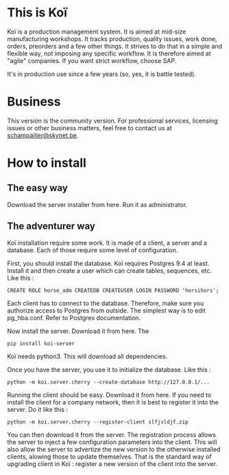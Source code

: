This is Koï
===========

Koï is a production management system. It is aimed at mid-size manufacturing workshops.
It tracks production, quality issues, work done, orders, preorders and a few other things.
It strives to do that in a simple and flexible way, not imposing any specific workflow.
It is therefore aimed at "agile" companies. If you want strict workflow, choose SAP.

It's in production use since a few years (so, yes, it is battle tested).


Business
========

This version is the community version. For professional services, licensing issues
or other business matters, feel free to contact us at <schampailler@skynet.be>.

How to install
==============

The easy way
------------

Download the server installer from here. Run it as administrator.


The adventurer way
------------------

Koï installation require some work. It is made of a client, a server and a database.
Each of those require some level of configuration.

First, you should install the database. Koï requires Postgres 9.4 at least.
Install it and then create a user which can create tables, sequences, etc.
Like this :

    CREATE ROLE horse_adm CREATEDB CREATEUSER LOGIN PASSWORD 'horsihors';

Each client has to connect to the database. Therefore, make sure you
authorize access to Postgres from outside. The simplest way is to edit
pg_hba.conf. Refer to Postgres documentation.

Now install the server. Download it from here. The

    pip install koi-server

Koï needs python3. This will download all dependencies.

Once you have the server, you use it to initialize the database. Like this :

    python -m koi.server.cherry --create-database http://127.0.0.1/...

Running the client should be easy. Download it from here.
If you need to install the client for a company network, then it is
best to register it into the server. Do it like this :

    python -m koi.server.cherry --register-client slfjsldjf.zip

You can then download it from the server. The registration process allows
the server to inject a few configuration parameters into the client.
This will also allow the server to advertize the new version to the
otherwise installed clients, alowing those to update themselves.
That is the standard way of upgrading client in Koï : register
a new version of the client into the server.